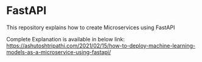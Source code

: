 # FastAPI
This repository explains how to create Microservices using FastAPI

Complete Explanation is available in below link:
https://ashutoshtripathi.com/2021/02/15/how-to-deploy-machine-learning-models-as-a-microservice-using-fastapi/

